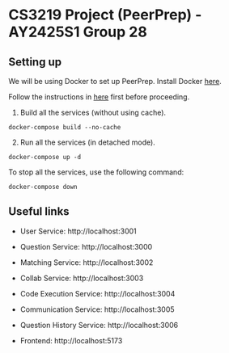 # CS3219 Project (PeerPrep) - AY2425S1 Group 28

## Setting up

We will be using Docker to set up PeerPrep. Install Docker [here](https://docs.docker.com/get-started/get-docker).

Follow the instructions in [here](./backend/README.md) first before proceeding.

1. Build all the services (without using cache).

```
docker-compose build --no-cache
```

2. Run all the services (in detached mode).

```
docker-compose up -d
```

To stop all the services, use the following command:

```
docker-compose down
```

## Useful links

- User Service: http://localhost:3001

- Question Service: http://localhost:3000

- Matching Service: http://localhost:3002

- Collab Service: http://localhost:3003

- Code Execution Service: http://localhost:3004

- Communication Service: http://localhost:3005

- Question History Service: http://localhost:3006

- Frontend: http://localhost:5173
